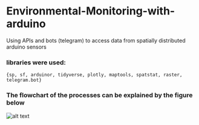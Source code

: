 # Environmental-Monitoring-with-arduino
Using APIs and bots (telegram) to access data from spatially distributed arduino sensors

### libraries were used:
`{sp, sf, arduinor, tidyverse, plotly, maptools, spatstat, raster, telegram.bot}`

### The flowchart of the processes can be explained by the figure below
![alt text](flowchart.png)